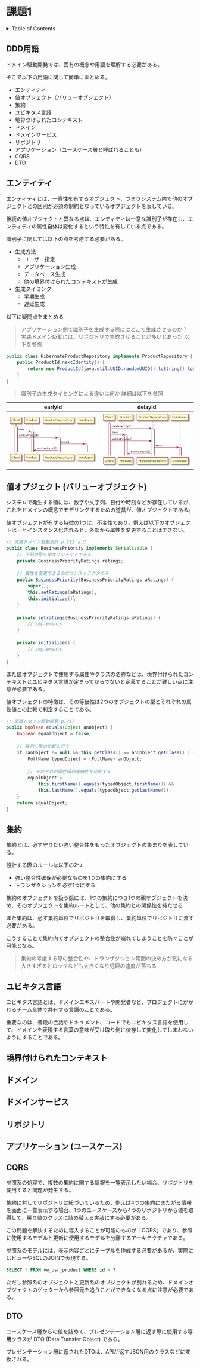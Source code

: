 # 課題1

<!-- START doctoc generated TOC please keep comment here to allow auto update -->
<!-- DON'T EDIT THIS SECTION, INSTEAD RE-RUN doctoc TO UPDATE -->
<details>
<summary>Table of Contents</summary>

- [DDD用語](#ddd%E7%94%A8%E8%AA%9E)
- [エンティティ](#%E3%82%A8%E3%83%B3%E3%83%86%E3%82%A3%E3%83%86%E3%82%A3)
- [値オブジェクト (バリューオブジェクト)](#%E5%80%A4%E3%82%AA%E3%83%96%E3%82%B8%E3%82%A7%E3%82%AF%E3%83%88-%E3%83%90%E3%83%AA%E3%83%A5%E3%83%BC%E3%82%AA%E3%83%96%E3%82%B8%E3%82%A7%E3%82%AF%E3%83%88)
- [集約](#%E9%9B%86%E7%B4%84)
- [ユビキタス言語](#%E3%83%A6%E3%83%93%E3%82%AD%E3%82%BF%E3%82%B9%E8%A8%80%E8%AA%9E)
- [境界付けられたコンテキスト](#%E5%A2%83%E7%95%8C%E4%BB%98%E3%81%91%E3%82%89%E3%82%8C%E3%81%9F%E3%82%B3%E3%83%B3%E3%83%86%E3%82%AD%E3%82%B9%E3%83%88)
- [ドメイン](#%E3%83%89%E3%83%A1%E3%82%A4%E3%83%B3)
- [ドメインサービス](#%E3%83%89%E3%83%A1%E3%82%A4%E3%83%B3%E3%82%B5%E3%83%BC%E3%83%93%E3%82%B9)
- [リポジトリ](#%E3%83%AA%E3%83%9D%E3%82%B8%E3%83%88%E3%83%AA)
- [アプリケーション (ユースケース)](#%E3%82%A2%E3%83%97%E3%83%AA%E3%82%B1%E3%83%BC%E3%82%B7%E3%83%A7%E3%83%B3-%E3%83%A6%E3%83%BC%E3%82%B9%E3%82%B1%E3%83%BC%E3%82%B9)
- [CQRS](#cqrs)
- [DTO](#dto)

</details>
<!-- END doctoc generated TOC please keep comment here to allow auto update -->

## DDD用語

ドメイン駆動開発では、固有の概念や用語を理解する必要がある。

そこで以下の用語に関して簡単にまとめる。

- エンティティ
- 値オブジェクト（バリューオブジェクト）
- 集約
- ユビキタス言語
- 境界づけられたコンテキスト
- ドメイン
- ドメインサービス
- リポジトリ
- アプリケーション（ユースケース層と呼ばれることも）
- CQRS
- DTO
## エンティティ

エンティティとは、一意性を有するオブジェクト、つまりシステム内で他のオブジェクトとの区別が必須の制約となっているオブジェクトを表している。

後続の値オブジェクトと異なる点は、エンティティは一意な識別子が存在し、エンティティの属性自体は変化するという特性を有している点である。

識別子に関しては以下の点を考慮する必要がある。

- 生成方法
  - ユーザー指定
  - アプリケーション生成
  - データベース生成
  - 他の境界付けられたコンテキストが生成
- 生成タイミング
  - 早期生成
  - 遅延生成

以下に疑問点をまとめる

> アプリケーション側で識別子を生成する際にはどこで生成させるのか？
> 実践ドメイン駆動には、リポジトリで生成させることが多いとあった
> 以下を参照

```java
public class HibernateProductRepository implements ProductRepository {
    public ProductId nextIdentity() {
        return new ProductId(java.util.UUID.randomUUID().toString().toUpperCase());
    }
}
```

> 識別子の生成タイミングによる違いは何か
> 詳細は以下を参照

|          earlyId           |          delayId           |
| :------------------------: | :------------------------: |
| ![](../assets/earlyID.png) | ![](../assets/delayID.png) |

## 値オブジェクト (バリューオブジェクト)

システムで発生する値には、数字や文字列、日付や時刻などが存在しているが、これをドメインの概念でモデリングするための道具が、値オブジェクトである。

値オブジェクトが有する特徴の1つは、不変性であり、例えば以下のオブジェクトは一旦インスタンス化されると、外部から属性を変更することはできない。

```java
// 実践ドメイン駆動設計 p.212 より
public class BusinessPriority implements Serializable {
    // 下記の型も値オブジェクトである
    private BusinessPriorityRatings ratings;

    // 属性を変更できるのはコンストラクタのみ
    public BusinessPriority(BusinessPriorityRatings aRatings) {
        super();
        this.setRatings(aRatings);
        this.initialize()l
    }

    private setratings(BusinessPriorityRatings aRatings) {
        // implements
    }

    private initialize() {
        // implements
    }
}
```

また値オブジェクトで使用する属性やクラスの名称などは、境界付けられたコンテキストとユビキタス言語が定まってからでないと定義することが難しい点に注意が必要である。

値オブジェクトの特徴は、その等価性は2つのオブジェクトの型とそれぞれの属性値との比較で判定することである。

```java
// 実践ドメイン駆動開発 p.217
public boolean equals(Object anObject) {
    boolean equalObject = false;

    // 最初に型の比較を行う
    if (anObject != null && this.getClass() == anObbject.getClass() ) {
        FullName typedObject = (FullName) anObject;

        // それぞれの属性値の等価性を比較する
        equalObject = 
            this.firstName().equals(typedObject.firstName()) &&
            this.lastName().equals(typedObject.getlastName());
    }
    return equalObject;
}
```

## 集約

集約とは、必ず守りたい強い整合性をもったオブジェクトの集まりを表している。

設計する際のルールは以下の2つ

- 強い整合性確保が必要なものを1つの集約にする
- トランザクションを必ず1つにする

集約のオブジェクトを扱う際には、1つの集約につき1つの親オブジェクトを決め、そのオブジェクトを集約ルートとして、他の集約との関係性を持たせる

また集約は、必ず集約単位でリポジトリを取得し、集約単位でリポジトリに渡す必要がある。

こうすることで集約内でオブジェクトの整合性が崩れてしまうことを防ぐことが可能となる。

> 集約の考慮する際の整合性や、トランザクション範囲の決め方が気になる
> 大きすぎるとロックなども大きくなり処理の速度が落ちる

## ユビキタス言語

ユビキタス言語とは、ドメインエキスパートや開発者など、プロジェクトにかかわるチーム全体で共有する言語のことである。

重要なのは、普段の会話やドキュメント、コードでもユビキタス言語を使用して、ドメインを表現する言葉の意味が受け取り側に依存して変化してしまわないようにすることである。

## 境界付けられたコンテキスト


## ドメイン


## ドメインサービス


## リポジトリ


## アプリケーション (ユースケース)


## CQRS

参照系の処理で、複数の集約に関する情報を一覧表示したい場合、リポジトリを使用すると問題が発生する。

集約に対してリポジトリは紐づいているため、例えば4つの集約にまたがる情報を画面に一覧表示する場合、1つのユースケースから4つのリポジトリから値を取得して、戻り値のクラスに詰め替える実装にする必要がある。

この問題を解決するために導入することが可能のものが「CQRS」であり、参照に使用するモデルと更新に使用するモデルを分離するアーキテクチャである。

参照系のモデルには、表示内容ごとにテーブルを作成する必要があるが、実際にはビューやSQLのJOINで表現する。

```sql
SELECT * FROM vw_usr_product WHERE id = ?
```

ただし参照系のオブジェクトと更新系のオブジェクトが別れるため、ドメインオブジェクトのゲッターから参照元を追うことができなくなる点に注意が必要である。

## DTO

ユースケース層からの値を詰めて、プレゼンテーション層に返す際に使用する専用クラスが DTO (Data Transfer Object) である。

プレゼンテーション層に返されたDTOは、APIが返すJSON用のクラスなどに変換される。
